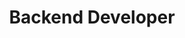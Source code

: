 ---
name: Simon
title: Backend Developer
description: Simon is a happy and open person who is passionate about software development. As a prestigeless team player, he thrives when he has people around him and have loads to do. He is motivated by creative thinking and a urge to create and motivates others by creating team spirit and openness among those he works with. At his spare time he enjoys spending time on his roadbike and with one of his many cameras, especially the analog ones.
image: /website/avatars/simon.jpg
---